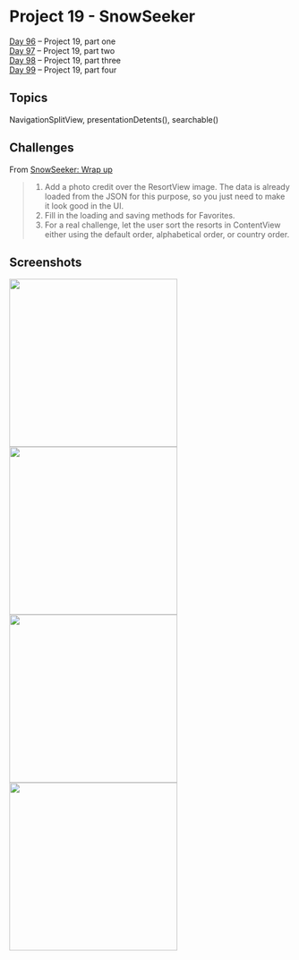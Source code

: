 # Project 19 - SnowSeeker

[Day 96](https://www.hackingwithswift.com/100/swiftui/96) – Project 19, part one <br />
[Day 97](https://www.hackingwithswift.com/100/swiftui/97) – Project 19, part two <br />
[Day 98](https://www.hackingwithswift.com/100/swiftui/98) – Project 19, part three <br />
[Day 99](https://www.hackingwithswift.com/100/swiftui/99) – Project 19, part four

## Topics

NavigationSplitView, presentationDetents(), searchable() 

## Challenges

From [SnowSeeker: Wrap up](https://www.hackingwithswift.com/books/ios-swiftui/snowseeker-wrap-up)

>1. Add a photo credit over the ResortView image. The data is already loaded from the JSON for this purpose, so you just need to make it look good in the UI.
>2. Fill in the loading and saving methods for Favorites.
>3. For a real challenge, let the user sort the resorts in ContentView either using the default order, alphabetical order, or country order.

## Screenshots

<img src="https://github.com/ivanov-mi/100-days-of-SwiftUI/assets/12073144/2def7d37-20c2-46af-99f6-0dea41ef585f" width="300">
<img src="https://github.com/ivanov-mi/100-days-of-SwiftUI/assets/12073144/71b14fe9-79db-47a0-82e3-7bea71aa4491" width="300">
<img src="https://github.com/ivanov-mi/100-days-of-SwiftUI/assets/12073144/d62aa86e-35b4-423d-95b3-1bd1ec5210bb" width="300">
<img src="https://github.com/ivanov-mi/100-days-of-SwiftUI/assets/12073144/f1dfc67b-638c-479e-bbd4-961aaf7306fa" width="300">
